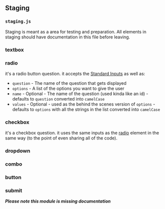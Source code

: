 ## Staging
### `staging.js`
Staging is meant as a area for testing and preparation. All elements in staging should have documentation in this file before leaving.
### textbox

### radio
it's a radio button question. it accepts the [Standard Inputs](Fallen%20Summary.md#Standard%20Inputs) as well as:
 - `question` - The name of the question that gets displayed
 - `options` - A list of the options you want to give the user
 - `name` - Optional - The name of the question (used kinda like an id) - defaults to `question` converted into `camelCase`
 - `values` - Optional - used as the behind the scenes version of `options` - defaults to `options` with all the strings in the list converted into `camelCase`
### checkbox
it's a checkbox question. it uses the same inputs as the [radio](#radio) element in the same way (to the point of even sharing all of the code).
### dropdown

### combo

### button

### submit

**_Please note this module is missing documentation_**
